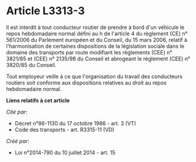 # Article L3313-3

Il est interdit à tout conducteur routier de prendre à bord d'un véhicule le repos hebdomadaire normal défini au h de
l'article 4 du règlement (CE) n° 561/2006 du Parlement européen et du Conseil, du 15 mars 2006, relatif à l'harmonisation de
certaines dispositions de la législation sociale dans le domaine des transports par route modifiant les règlements (CEE) n°
3821/85 et (CEE) n° 2135/98 du Conseil et abrogeant le règlement (CEE) n° 3820/85 du Conseil.

Tout employeur veille à ce que l'organisation du travail des conducteurs routiers soit conforme aux dispositions relatives au
droit au repos hebdomadaire normal.

**Liens relatifs à cet article**

_Cité par_:

  - Décret n°86-1130 du 17 octobre 1986 - art. 3 (VT)
  - Code des transports - art. R3315-11 (VD)

_Créé par_:

  - Loi n°2014-790 du 10 juillet 2014 - art. 15
